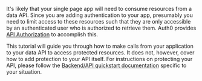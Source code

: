 It's likely that your single page app will need to consume resources from a data API. Since you are adding authentication to your app, presumably you need to limit access to these resources such that they are only accessible by an authenticated user who is authorized to retrieve them. Auth0 provides [API Authorization](https://auth0.com/docs/api-auth) to accomplish this.

This tutorial will guide you through how to make calls from your application to your data API to access protected resources. It does not, however, cover how to add protection to your API itself. For instructions on protecting your API, please follow the [Backend/API quickstart documentation](quickstart/backend) specific to your situation.